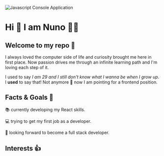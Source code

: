 ![Javascript Console Application](https://i.imgur.com/HY3wyBG.png)

# Hi 👋 I am Nuno 👦🏻
## Welcome to my repo 💾
I always loved the computer side of life and curiosity brought me here in first place.
Now passion drives me through an infinite learning path and I'm loving each step of it.

I used to say _I am 29 and I still don't know what I wanna be when I grow up_.
I **used** to say that!
Not anymore 🥳 now I am pointing for a frontend position.

## Facts & Goals 🎯

📚 currently developing my React skills.

💻 trying to get my first job as a developer.

🔮 looking forward to become a full stack developer.

 ## Interests 👍





<!--
**nunojllemos/nunojllemos** is a ✨ _special_ ✨ repository because its `README.md` (this file) appears on your GitHub profile.

Here are some ideas to get you started:

- 🔭 I’m currently working on ...
- 🌱 I’m currently learning ...
- 👯 I’m looking to collaborate on ...
- 🤔 I’m looking for help with ...
- 💬 Ask me about ...
- 📫 How to reach me: ...
- 😄 Pronouns: ...
- ⚡ Fun fact: ...
-->
